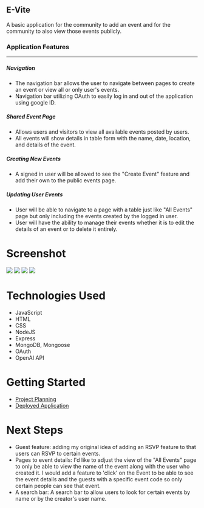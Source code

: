 ## E-Vite
A basic application for the community to add an event and for the community to also view those events publicly.

### Application Features
----
##### Navigation
- The navigation bar allows the user to navigate between pages to create an event or view all or only user's events.
- Navigation bar utilizing OAuth to easily log in and out of the application using google ID.

##### Shared Event Page
- Allows users and visitors to view all available events posted by users.
- All events will show details in table form with the name, date, location, and details of the event.

##### Creating New Events
- A signed in user will be allowed to see the "Create Event" feature and add their own to the public events page. 

##### Updating User Events
- User will be able to navigate to a page with a table just like "All Events" page but only including the events created by the logged in user.
- User will have the ability to manage their events whether it is to edit the details of an event or to delete it entirely.

# Screenshot

<img src=“./public/images/1.png”>
<img src=“./public/images/2.png”>
<img src=“./public/images/3.png”>
<img src=“./public/images/4.png”>

# Technologies Used

- JavaScript
- HTML
- CSS
- NodeJS
- Express
- MongoDB, Mongoose
- OAuth
- OpenAI API

# Getting Started

- <a href="https://trello.com/b/qdTQf6Sd/project-2">Project Planning</a>
- <a href="https://e-vite.herokuapp.com/">Deployed Application</a>


# Next Steps

- Guest feature: adding my original idea of adding an RSVP feature to that users can RSVP to certain events.
- Pages to event details: I'd like to adjust the view of the "All Events" page to only be able to view the name of the event along with the user who created it. I would add a feature to 'click' on the Event to be able to see the event details and the guests with a specific event code so only certain people can see that event.
- A search bar: A search bar to allow users to look for certain events by name or by the creator's user name.